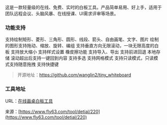 这是一款轻量级的在线、免费、实时的白板工具。产品简单易用、好上手，适用于团队远程会议、头脑风暴、在线授课、UI需求评审等场景。

### 功能支持
支持绘制矩形、菱形、三角形、圆形、线段、箭头、自由画笔、文字、图片
绘制的图形支持拖动、缩放、旋转、编组
支持垂直方向无限滚动，一块无限高度的白板
支持放大缩小
支持样式设置
橡皮擦功能
支持导入、导出
支持前进回退
本地存储
滚动超出后支持一键回到内容
支持多选
支持网格模式
支持只读模式，只读模式支持随意拖拽
支持快捷键

> 开源地址：https://github.com/wanglin2/tiny_whiteboard

### 工具地址
URL：[在线画桌白板工具](https://www.fly63.com/tool/whiteboard/)

来源：[https://www.fly63.com/tool/detial/220](https://www.fly63.com/tool/detial/220)
